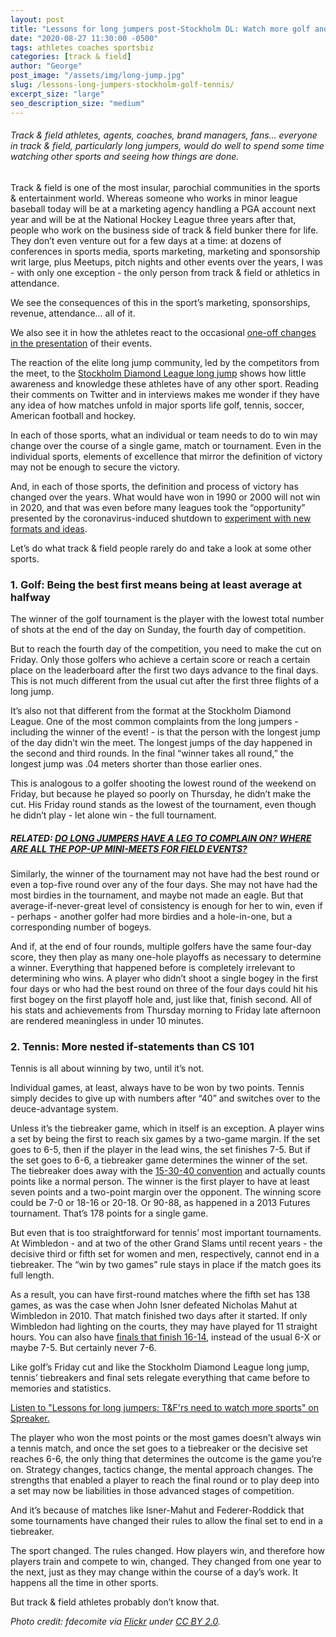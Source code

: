 ```yaml
---
layout: post
title: "Lessons for long jumpers post-Stockholm DL: Watch more golf and tennis"
date: "2020-08-27 11:30:00 -0500"
tags: athletes coaches sportsbiz
categories: [track & field]
author: "George"
post_image: "/assets/img/long-jump.jpg"
slug: /lessons-long-jumpers-stockholm-golf-tennis/
excerpt_size: "large"
seo_description_size: "medium"
---
```


<h6>Track & field athletes, agents, coaches, brand managers, fans... everyone in track & field, particularly long jumpers, would do well to spend some time watching other sports and seeing how things are done.</h6>

Track & field is one of the most insular, parochial communities in the sports & entertainment world. Whereas someone who works in minor league baseball today will be at a marketing agency handling a PGA account next year and will be at the National Hockey League three years after that, people who work on the business side of track & field bunker there for life. They don’t even venture out for a few days at a time: at dozens of conferences in sports media, sports marketing, marketing and sponsorship writ large, plus Meetups, pitch nights and other events over the years, I was - with only one exception - the only person from track & field or athletics in attendance.

We see the consequences of this in the sport’s marketing, sponsorships, revenue, attendance... all of it.

We also see it in how the athletes react to the occasional [one-off changes in the presentation](https://stockholm.diamondleague.com/en/lists-results-stockholm/) of their events.

The reaction of the elite long jump community, led by the competitors from the meet, to the [Stockholm Diamond League long jump](https://www.athleticsweekly.com/diamond-league/long-jump-experiment-falls-short-1039931733/) shows how little awareness and knowledge these athletes have of any other sport. Reading their comments on Twitter and in interviews makes me wonder if they have any idea of how matches unfold in major sports life golf, tennis, soccer, American football and hockey.

In each of those sports, what an individual or team needs to do to win may change over the course of a single game, match or tournament. Even in the individual sports, elements of excellence that mirror the definition of victory may not be enough to secure the victory.

And, in each of those sports, the definition and process of victory has changed over the years. What would have won in 1990 or 2000 will not win in 2020, and that was even before many leagues took the “opportunity” presented by the coronavirus-induced shutdown to [experiment with new formats and ideas](https://nalathletics.com/blog/2020/03/30/athletics-wants-more-athletes).

Let’s do what track & field people rarely do and take a look at some other sports.

### 1. Golf: Being the best first means being at least average at halfway

The winner of the golf tournament is the player with the lowest total number of shots at the end of the day on Sunday, the fourth day of competition.

But to reach the fourth day of the competition, you need to make the cut on Friday. Only those golfers who achieve a certain score or reach a certain place on the leaderboard after the first two days advance to the final days. This is not much different from the usual cut after the first three flights of a long jump.

It’s also not that different from the format at the Stockholm Diamond League. One of the most common complaints from the long jumpers - including the winner of the event! - is that the person with the longest jump of the day didn’t win the meet. The longest jumps of the day happened in the second and third rounds. In the final “winner takes all round,” the longest jump was .04 meters shorter than those earlier ones.

This is analogous to a golfer shooting the lowest round of the weekend on Friday, but because he played so poorly on Thursday, he didn’t make the cut. His Friday round stands as the lowest of the tournament, even though he didn’t play - let alone win - the full tournament.

##### <STRONG>RELATED: [DO LONG JUMPERS HAVE A LEG TO COMPLAIN ON? WHERE ARE ALL THE POP-UP MINI-MEETS FOR FIELD EVENTS?](https://nalathletics.com/blog/2020/08/24/where-pop-up-meets-jumpers-throwers)</STRONG>

Similarly, the winner of the tournament may not have had the best round or even a top-five round over any of the four days. She may not have had the most birdies in the tournament, and maybe not made an eagle. But that average-if-never-great level of consistency is enough for her to win, even if - perhaps - another golfer had more birdies and a hole-in-one, but a corresponding number of bogeys.

And if, at the end of four rounds, multiple golfers have the same four-day score, they then play as many one-hole playoffs as necessary to determine a winner. Everything that happened before is completely irrelevant to determining who wins. A player who didn’t shoot a single bogey in the first four days or who had the best round on three of the four days could hit his first bogey on the first playoff hole and, just like that, finish second. All of his stats and achievements from Thursday morning to Friday late afternoon are rendered meaningless in under 10 minutes.

### 2. Tennis: More nested if-statements than CS 101

Tennis is all about winning by two, until it’s not.

Individual games, at least, always have to be won by two points. Tennis simply decides to give up with numbers after “40” and switches over to the deuce-advantage system.

Unless it’s the tiebreaker game, which in itself is an exception. A player wins a set by being the first to reach six games by a two-game margin. If the set goes to 6-5, then if the player in the lead wins, the set finishes 7-5. But if the set goes to 6-6, a tiebreaker game determines the winner of the set. The tiebreaker does away with the [15-30-40 convention](https://tenniscompanion.org/tiebreak/#what-are-the-different-kinds-of-tiebreaks) and actually counts points like a normal person. The winner is the first player to have at least seven points and a two-point margin over the opponent. The winning score could be 7-0 or 18-16 or 20-18. Or 90-88, as happened in a 2013 Futures tournament. That’s 178 points for a single game.

But even that is too straightforward for tennis’ most important tournaments. At Wimbledon - and at two of the other Grand Slams until recent years - the decisive third or fifth set for women and men, respectively, cannot end in a tiebreaker. The “win by two games” rule stays in place if the match goes its full length.

As a result, you can have first-round matches where the fifth set has 138 games, as was the case when John Isner defeated Nicholas Mahut at Wimbledon in 2010. That match finished two days after it started. If only Wimbledon had lighting on the courts, they may have played for 11 straight hours. You can also have [finals that finish 16-14](https://www.espn.com/sports/tennis/wimbledon09/news/story?id=4307143), instead of the usual 6-X or maybe 7-5. But certainly never 7-6.

Like golf’s Friday cut and like the Stockholm Diamond League long jump, tennis’ tiebreakers and final sets relegate everything that came before to memories and statistics.

<a class="spreaker-player" href="https://www.spreaker.com/user/9346696/long-jump-fiasco-t-frs-need-to-watch-mor" data-resource="episode_id=40487067" data-theme="light" data-autoplay="false" data-playlist="false" data-cover="https://d3wo5wojvuv7l.cloudfront.net/images.spreaker.com/original/eef8ff6dd2977b5a2dd845b9257ecf43.jpg" data-width="100%" data-height="200px">Listen to "Lessons for long jumpers: T&amp;F&#039;rs need to watch more sports" on Spreaker.</a><script async src="https://widget.spreaker.com/widgets.js"></script>

The player who won the most points or the most games doesn’t always win a tennis match, and once the set goes to a tiebreaker or the decisive set reaches 6-6, the only thing that determines the outcome is the game you’re on. Strategy changes, tactics change, the mental approach changes. The strengths that enabled a player to reach the final round or to play deep into a set may now be liabilities in those advanced stages of competition.

And it’s because of matches like Isner-Mahut and Federer-Roddick that some tournaments have changed their rules to allow the final set to end in a tiebreaker.

The sport changed. The rules changed. How players win, and therefore how players train and compete to win, changed. They changed from one year to the next, just as they may change within the course of a day’s work. It happens all the time in other sports.

But track & field athletes probably don’t know that.

<em>Photo credit: fdecomite via [Flickr](https://flic.kr/p/PvBVK) under [CC BY 2.0](https://creativecommons.org/licenses/by/2.0/).</em>
